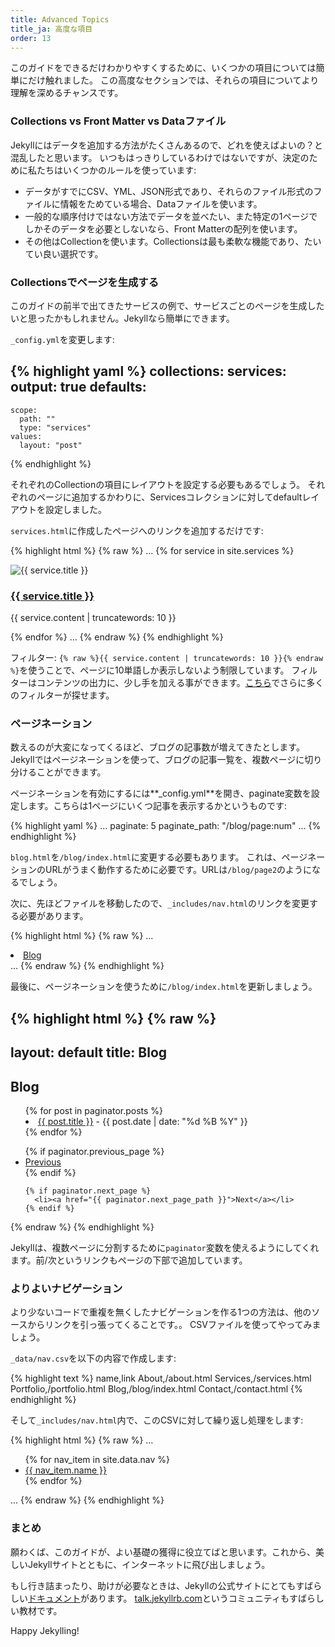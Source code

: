 ```yaml
---
title: Advanced Topics
title_ja: 高度な項目
order: 13
---
```

このガイドをできるだけわかりやすくするために、いくつかの項目については簡単にだけ触れました。
この高度なセクションでは、それらの項目についてより理解を深めるチャンスです。

### Collections vs Front Matter vs Dataファイル

Jekyllにはデータを追加する方法がたくさんあるので、どれを使えばよいの？と混乱したと思います。
いつもはっきりしているわけではないですが、決定のために私たちはいくつかのルールを使っています:

* データがすでにCSV、YML、JSON形式であり、それらのファイル形式のファイルに情報をためている場合、Dataファイルを使います。
* 一般的な順序付けではない方法でデータを並べたい、また特定の1ページでしかそのデータを必要としないなら、Front Matterの配列を使います。
* その他はCollectionを使います。Collectionsは最も柔軟な機能であり、たいてい良い選択です。

### Collectionsでページを生成する

このガイドの前半で出てきたサービスの例で、サービスごとのページを生成したいと思ったかもしれません。Jekyllなら簡単にできます。

`_config.yml`を変更します:

{% highlight yaml %}
collections:
  services:
    output: true
defaults:
  -
    scope:
      path: ""
      type: "services"
    values:
      layout: "post"
{% endhighlight %}

それぞれのCollectionの項目にレイアウトを設定する必要もあるでしょう。
それぞれのページに追加するかわりに、Servicesコレクションに対してdefaultレイアウトを設定しました。

`services.html`に作成したページへのリンクを追加するだけです:

{% highlight html %}
{% raw %}
...
{% for service in site.services %}
  <div class="col-lg-3 col-md-6 text-center">
    <div class="service-box">
      <img src="{{ service.image_path }}" alt="{{ service.title }}"/>
      <h3><a href="{{ service.url }}">{{ service.title }}</a></h3>
      <p class="text-muted">{{ service.content | truncatewords: 10 }}</p>
    </div>
  </div>
{% endfor %}
...
{% endraw %}
{% endhighlight %}

フィルター: `{% raw %}{{ service.content | truncatewords: 10 }}{% endraw %}`を使うことで、ページに10単語しか表示しないよう制限しています。
フィルターはコンテンツの出力に、少し手を加える事ができます。[こちら](https://github.com/Shopify/liquid/wiki/Liquid-for-Designers)でさらに多くのフィルターが探せます。

### ページネーション

数えるのが大変になってくるほど、ブログの記事数が増えてきたとします。
Jekyllではページネーションを使って、ブログの記事一覧を、複数ページに切り分けることができます。

ページネーションを有効にするには**_config.yml**を開き、paginate変数を設定します。こちらは1ページにいくつ記事を表示するかというものです:

{% highlight yaml %}
...
paginate: 5
paginate_path: "/blog/page:num"
...
{% endhighlight %}

`blog.html`を`/blog/index.html`に変更する必要もあります。
これは、ページネーションのURLがうまく動作するために必要です。URLは`/blog/page2`のようになるでしょう。

次に、先ほどファイルを移動したので、`_includes/nav.html`のリンクを変更する必要があります。

{% highlight html %}
{% raw %}
...
<li {% if page.url == "/blog/index.html" %} class="active" {% endif %}>
  <a href="/blog/">Blog</a>
</li>
...
{% endraw %}
{% endhighlight %}

最後に、ページネーションを使うために`/blog/index.html`を更新しましょう。

{% highlight html %}
{% raw %}
---
layout: default
title: Blog
---
<section class="bg-dark">
  <div class="text-center">
    <h1>Blog</h1>
  </div>
</section>

<section>
  <div class="container">
    <div class="row">
      <div class="text-center">
        <ul style="list-style-position: inside">
           {% for post in paginator.posts %}
             <li>
               <a href="{{ post.url }}">{{ post.title }}</a> - {{ post.date | date: "%d %B %Y" }}
             </li>
           {% endfor %}
        </ul>
      </div>
    </div>
  </div>
</section>

<nav>
  <ul class="pager">
    {% if paginator.previous_page %}
      <li><a href="{{ paginator.previous_page_path }}">Previous</a></li>
    {% endif %}

    {% if paginator.next_page %}
      <li><a href="{{ paginator.next_page_path }}">Next</a></li>
    {% endif %}
  </ul>
</nav>
{% endraw %}
{% endhighlight %}

Jekyllは、複数ページに分割するために`paginator`変数を使えるようにしてくれます。前/次というリンクもページの下部で追加しています。

### よりよいナビゲーション

より少ないコードで重複を無くしたナビゲーションを作る1つの方法は、他のソースからリンクを引っ張ってくることです。。
CSVファイルを使ってやってみましょう。

`_data/nav.csv`を以下の内容で作成します:

{% highlight text %}
name,link
About,/about.html
Services,/services.html
Portfolio,/portfolio.html
Blog,/blog/index.html
Contact,/contact.html
{% endhighlight %}

そして`_includes/nav.html`内で、このCSVに対して繰り返し処理をします:

{% highlight html %}
{% raw %}
...
<ul class="nav navbar-nav navbar-right">
  {% for nav_item in site.data.nav %}
    <li {% if page.url == nav_item.link %} class="active" {% endif %}>
      <a href="{{ nav_item.link }}">{{ nav_item.name }}</a>
    </li>
  {% endfor %}
</ul>
...
{% endraw %}
{% endhighlight %}

### まとめ

願わくば、このガイドが、よい基礎の獲得に役立てばと思います。これから、美しいJekyllサイトとともに、インターネットに飛び出しましょう。

もし行き詰まったり、助けが必要なときは、Jekyllの公式サイトにとてもすばらしい[ドキュメント](http://jekyllrb.com/docs/home/)があります。
[talk.jekyllrb.com](http://talk.jekyllrb.com)というコミュニティもすばらしい教材です。

Happy Jekylling!
